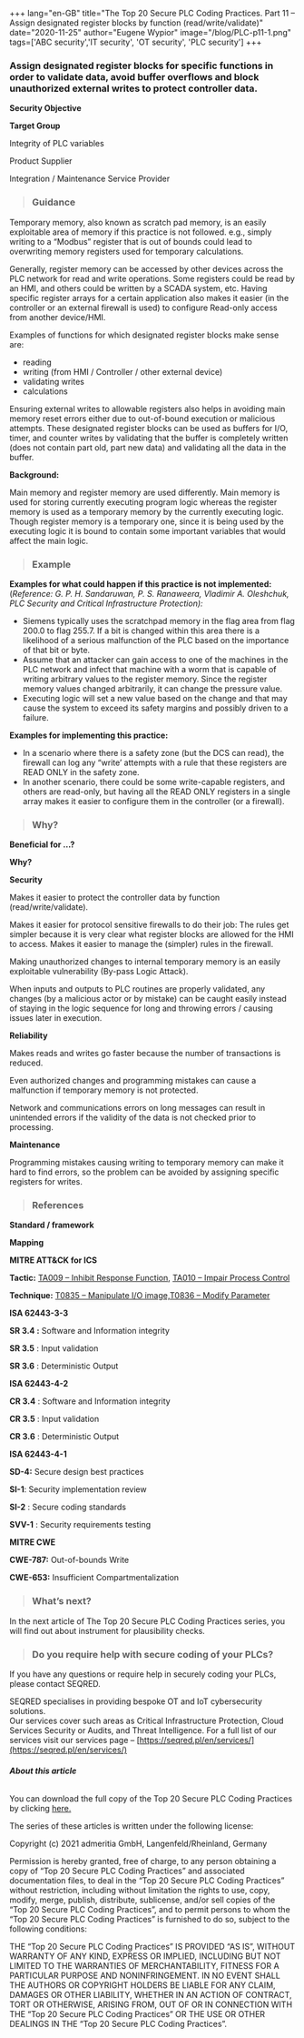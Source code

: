+++
lang="en-GB"
title="The Top 20 Secure PLC Coding Practices. Part 11 – Assign designated register blocks by function (read/write/validate)"
date="2020-11-25"
author="Eugene Wypior"
image="/blog/PLC-p11-1.png"
tags=['ABC security','IT security', 'OT security', 'PLC security']
+++

### **Assign designated register blocks for specific functions in order to validate data, avoid buffer overflows and block unauthorized external writes to protect controller data.** 

**Security Objective**

**Target Group**

Integrity of PLC variables

Product Supplier

Integration / Maintenance Service Provider

> ### Guidance

Temporary memory, also known as scratch pad memory, is an easily exploitable area of memory if this practice is not followed. e.g., simply writing to a “Modbus” register that is out of bounds could lead to overwriting memory registers used for temporary calculations. 

Generally, register memory can be accessed by other devices across the PLC network for read and write operations. Some registers could be read by an HMI, and others could be written by a SCADA system, etc. Having specific register arrays for a certain application also makes it easier (in the controller or an external firewall is used) to configure Read-only access from another device/HMI. 

Examples of functions for which designated register blocks make sense are: 

*   reading 
*   writing (from HMI / Controller / other external device)
*   validating writes
*   calculations 

Ensuring external writes to allowable registers also helps in avoiding main memory reset errors either due to out-of-bound execution or malicious attempts. These designated register blocks can be used as buffers for I/O, timer, and counter writes by validating that the buffer is completely written (does not contain part old, part new data) and validating all the data in the buffer. 

**Background:** 

Main memory and register memory are used differently. Main memory is used for storing currently executing program logic whereas the register memory is used as a temporary memory by the currently executing logic. Though register memory is a temporary one, since it is being used by the executing logic it is bound to contain some important variables that would affect the main logic. 

> ### Example

**Examples for what could happen if this practice is not implemented:** (_Reference: G. P. H. Sandaruwan, P. S. Ranaweera, Vladimir A. Oleshchuk, PLC Security and Critical Infrastructure Protection):_ 

*   Siemens typically uses the scratchpad memory in the flag area from flag 200.0 to flag 255.7. If a bit is changed within this area there is a likelihood of a serious malfunction of the PLC based on the importance of that bit or byte. 
*   Assume that an attacker can gain access to one of the machines in the PLC network and infect that machine with a worm that is capable of writing arbitrary values to the register memory. Since the register memory values changed arbitrarily, it can change the pressure value.
*   Executing logic will set a new value based on the change and that may cause the system to exceed its safety margins and possibly driven to a failure.

**Examples for implementing this practice:** 

*   In a scenario where there is a safety zone (but the DCS can read), the firewall can log any “write’ attempts with a rule that these registers are READ ONLY in the safety zone. 
*   In another scenario, there could be some write-capable registers, and others are read-only, but having all the READ ONLY registers in a single array makes it easier to configure them in the controller (or a firewall). 

> ### Why? 

**Beneficial for …?**

**Why?**

**Security**

Makes it easier to protect the controller data by function (read/write/validate). 

Makes it easier for protocol sensitive firewalls to do their job: The rules get simpler because it is very clear what register blocks are allowed for the HMI to access. Makes it easier to manage the (simpler) rules in the firewall. 

Making unauthorized changes to internal temporary memory is an easily exploitable vulnerability (By-pass Logic Attack). 

When inputs and outputs to PLC routines are properly validated, any changes (by a malicious actor or by mistake) can be caught easily instead of staying in the logic sequence for long and throwing errors / causing issues later in execution. 

**Reliability** 

Makes reads and writes go faster because the number of transactions is reduced. 

Even authorized changes and programming mistakes can cause a malfunction if temporary memory is not protected. 

Network and communications errors on long messages can result in unintended errors if the validity of the data is not checked prior to processing. 

**Maintenance** 

Programming mistakes causing writing to temporary memory can make it hard to find errors, so the problem can be avoided by assigning specific registers for writes. 

> ### References

**Standard / framework**

**Mapping**

**MITRE ATT&CK for ICS** 

**Tactic:** [TA009 – Inhibit Response Function](https://collaborate.mitre.org/attackics/index.php/Inhibit_Response_Function), [TA010 – Impair Process Control](https://collaborate.mitre.org/attackics/index.php/Impair_Process_Control)

**Technique:** [T0835 – Manipulate I/O image,](https://collaborate.mitre.org/attackics/index.php/Technique/T0835)[T0836 – Modify Parameter](https://collaborate.mitre.org/attackics/index.php/Technique/T0836)

**ISA 62443-3-3** 

**SR 3.4 :** Software and Information integrity

**SR 3.5** : Input validation 

**SR 3.6** : Deterministic Output

**ISA 62443-4-2** 

**CR 3.4** : Software and Information integrity

**CR 3.5** : Input validation

**CR 3.6** : Deterministic Output

**ISA 62443-4-1** 

**SD-4:** Secure design best practices

**SI-1**: Security implementation review

**SI-2** : Secure coding standards 

**SVV-1** : Security requirements testing 

**MITRE CWE**

**CWE-787:** Out-of-bounds Write 

**CWE-653:** Insufficient Compartmentalization 

> ### What’s next?

In the next article of The Top 20 Secure PLC Coding Practices series, you will find out about instrument for plausibility checks.

> ### Do you require help with secure coding of your PLCs?

If you have any questions or require help in securely coding your PLCs, please contact SEQRED.

SEQRED specialises in providing bespoke OT and IoT cybersecurity solutions.  
Our services cover such areas as Critical Infrastructure Protection, Cloud Services Security or Audits, and Threat Intelligence. For a full list of our services visit our services page – [https://seqred.pl/en/services/](https://seqred.pl/en/services/)

###### **About this article**

You can download the full copy of the Top 20 Secure PLC Coding Practices by clicking [here.](https://www.plc-security.com/index.html#download)[](https://www.linkedin.com/posts/arnaudsoullie_i-created-a-short-introduction-video-to-the-ugcPost-6843118214365421568-DXAG)

The series of these articles is written under the following license:

Copyright (c) 2021 admeritia GmbH, Langenfeld/Rheinland, Germany

Permission is hereby granted, free of charge, to any person obtaining a copy of “Top 20 Secure PLC Coding Practices” and associated documentation files, to deal in the “Top 20 Secure PLC Coding Practices” without restriction, including without limitation the rights to use, copy, modify, merge, publish, distribute, sublicense, and/or sell copies of the “Top 20 Secure PLC Coding Practices”, and to permit persons to whom the “Top 20 Secure PLC Coding Practices” is furnished to do so, subject to the following conditions:

THE “Top 20 Secure PLC Coding Practices” IS PROVIDED “AS IS”, WITHOUT WARRANTY OF ANY KIND, EXPRESS OR IMPLIED, INCLUDING BUT NOT LIMITED TO THE WARRANTIES OF MERCHANTABILITY, FITNESS FOR A PARTICULAR PURPOSE AND NONINFRINGEMENT. IN NO EVENT SHALL THE AUTHORS OR COPYRIGHT HOLDERS BE LIABLE FOR ANY CLAIM, DAMAGES OR OTHER LIABILITY, WHETHER IN AN ACTION OF CONTRACT, TORT OR OTHERWISE, ARISING FROM, OUT OF OR IN CONNECTION WITH THE “Top 20 Secure PLC Coding Practices” OR THE USE OR OTHER DEALINGS IN THE “Top 20 Secure PLC Coding Practices”.

